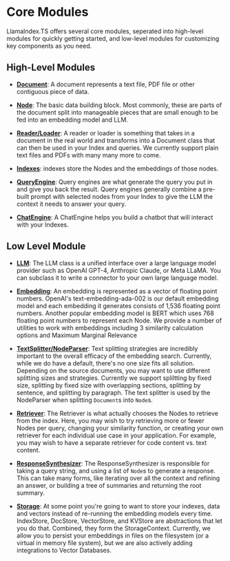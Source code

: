 # Core Modules

LlamaIndex.TS offers several core modules, seperated into high-level modules for quickly getting started, and low-level modules for customizing key components as you need.

## High-Level Modules

- [**Document**](./high_level/documents_and_nodes.md): A document represents a text file, PDF file or other contiguous piece of data.

- [**Node**](./high_level/documents_and_nodes.md): The basic data building block. Most commonly, these are parts of the document split into manageable pieces that are small enough to be fed into an embedding model and LLM.

- [**Reader/Loader**](./high_level/data_loader.md): A reader or loader is something that takes in a document in the real world and transforms into a Document class that can then be used in your Index and queries. We currently support plain text files and PDFs with many many more to come.

- [**Indexes**](./high_level/data_index.md): indexes store the Nodes and the embeddings of those nodes.

- [**QueryEngine**](./high_level/query_engine.md): Query engines are what generate the query you put in and give you back the result. Query engines generally combine a pre-built prompt with selected nodes from your Index to give the LLM the context it needs to answer your query.

- [**ChatEngine**](./high_level/chat_engine.md): A ChatEngine helps you build a chatbot that will interact with your Indexes.

## Low Level Module

- [**LLM**](./low_level/llm.md): The LLM class is a unified interface over a large language model provider such as OpenAI GPT-4, Anthropic Claude, or Meta LLaMA. You can subclass it to write a connector to your own large language model.

- [**Embedding**](./low_level/embedding.md): An embedding is represented as a vector of floating point numbers. OpenAI's text-embedding-ada-002 is our default embedding model and each embedding it generates consists of 1,536 floating point numbers. Another popular embedding model is BERT which uses 768 floating point numbers to represent each Node. We provide a number of utilities to work with embeddings including 3 similarity calculation options and Maximum Marginal Relevance

- [**TextSplitter/NodeParser**](./low_level/node_parser.md): Text splitting strategies are incredibly important to the overall efficacy of the embedding search. Currently, while we do have a default, there's no one size fits all solution. Depending on the source documents, you may want to use different splitting sizes and strategies. Currently we support spliltting by fixed size, splitting by fixed size with overlapping sections, splitting by sentence, and splitting by paragraph. The text splitter is used by the NodeParser when splitting `Document`s into `Node`s.

- [**Retriever**](./low_level/retriever.md): The Retriever is what actually chooses the Nodes to retrieve from the index. Here, you may wish to try retrieving more or fewer Nodes per query, changing your similarity function, or creating your own retriever for each individual use case in your application. For example, you may wish to have a separate retriever for code content vs. text content.

- [**ResponseSynthesizer**](./low_level/response_synthesizer.md): The ResponseSynthesizer is responsible for taking a query string, and using a list of `Node`s to generate a response. This can take many forms, like iterating over all the context and refining an answer, or building a tree of summaries and returning the root summary.

- [**Storage**](./low_level/storage.md): At some point you're going to want to store your indexes, data and vectors instead of re-running the embedding models every time. IndexStore, DocStore, VectorStore, and KVStore are abstractions that let you do that. Combined, they form the StorageContext. Currently, we allow you to persist your embeddings in files on the filesystem (or a virtual in memory file system), but we are also actively adding integrations to Vector Databases.
